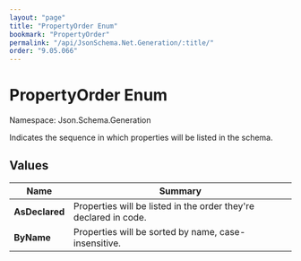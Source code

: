 ```yaml
---
layout: "page"
title: "PropertyOrder Enum"
bookmark: "PropertyOrder"
permalink: "/api/JsonSchema.Net.Generation/:title/"
order: "9.05.066"
---
```

# PropertyOrder Enum

Namespace: Json.Schema.Generation

Indicates the sequence in which properties will be listed in the schema.

## Values

| Name | Summary |
|---|---|
| **AsDeclared** | Properties will be listed in the order they're declared in code. |
| **ByName** | Properties will be sorted by name, case-insensitive. |

